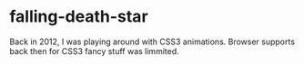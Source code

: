 falling-death-star
==================

Back in 2012, I was playing around with CSS3 animations.  Browser supports back then for CSS3 fancy stuff was limmited.

